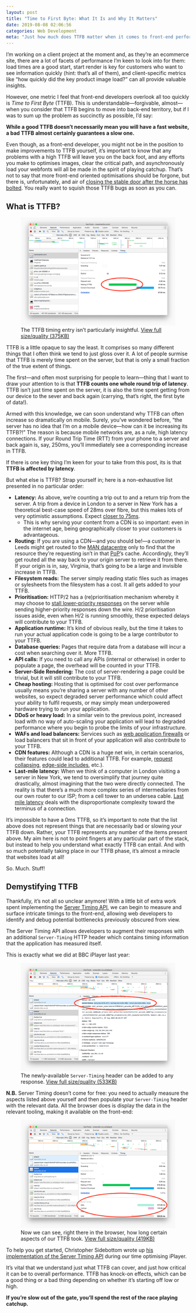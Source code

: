 ```yaml
---
layout: post
title: "Time to First Byte: What It Is and Why It Matters"
date: 2019-08-08 02:06:56
categories: Web Development
meta: "Just how much does TTFB matter when it comes to front-end performance?"
---
```


I’m working on a client project at the moment and, as they’re an ecommerce site,
there are a lot of facets of performance I’m keen to look into for them: load
times are a good start, start render is key for customers who want to see
information quickly (hint: that’s all of them), and client-specific metrics like
<q>how quickly did the key product image load?</q> can all provide valuable
insights.

However, one metric I feel that front-end developers overlook all too quickly is
_Time to First Byte_ (TTFB). This is understandable—forgivable, almost—when you
consider that TTFB begins to move into back-end territory, but if I was to sum
up the problem as succinctly as possible, I’d say:

**While a good TTFB doesn’t necessarily mean you will have a fast website, a bad
TTFB almost certainly guarantees a slow one.**

Even though, as a front-end developer, you might not be in the position to make
improvements to TTFB yourself, it’s important to know that any problems with
a high TTFB will leave you on the back foot, and any efforts you make to
optimises images, clear the critical path, and asynchronously load your webfonts
will all be made in the spirit of playing catchup. That’s not to say that more
front-end oriented optimisations should be forgone, but there is, unfortunately,
and air of  [closing the stable door after the horse has
bolted](https://www.collinsdictionary.com/dictionary/english/to-close-the-stable-door-after-the-horse-has-bolted).
You really want to squish those TTFB bugs as soon as you can.

## What is TTFB?

<figure>
<img src="/wp-content/uploads/2019/08/screenshot-ttfb.png" alt="" />
<figcaption>The TTFB timing entry isn’t particularly insightful. <a
href="/wp-content/uploads/2019/08/screenshot-ttfb-full.png">View full
size/quality (375KB)</a></figcaption>
</figure>

TTFB is a little opaque to say the least. It comprises so many different things
that I often think we tend to just gloss over it. A lot of people surmise that
TTFB is merely time spent on the server, but that is only a small fraction of
the true extent of things.

The first—and often most surprising for people to learn—thing that I want to
draw your attention to is that **TTFB counts one whole round trip of latency**.
TTFB isn’t just time spent on the server, it is also the time spent getting from
our device to the sever and back again (carrying, that’s right, the first byte
of data!).

Armed with this knowledge, we can soon understand why TTFB can often increase so
dramatically on mobile. Surely, you’ve wondered before, <q>the server has no
idea that I’m on a mobile device—how can it be increasing its TTFB?!</q> The
reason is because mobile networks are, as a rule, high latency connections. If
your Round Trip Time (RTT) from your phone to a server and back again is, say,
250ms, you’ll immediately see a corresponding increase in TTFB.

If there is one key thing I’m keen for your to take from this post, its is that
**TTFB is affected by latency**.

But what else is TTFB? Strap yourself in; here is a non-exhaustive list
presented in no particular order:

* **Latency:** As above, we’re counting a trip out to and a return trip from the
  server. A trip from a device in London to a server in New York has
  a theoretical best-case speed of 28ms over fibre, but this makes lots of very
  optimistic assumptions. Expect [closer to
  75ms](https://wondernetwork.com/pings/London/New+York).
  * This is why serving your content from a CDN is so important: even in the
    internet age, being geographically closer to your customers is advantageous.
* **Routing:** If you are using a CDN—and you should be!—a customer in Leeds
  might get routed to the [MAN
  datacentre](https://blog.cloudflare.com/manchester-uk-cloudflares-63rd-data-center/)
  only to find that the resource they’re requesting isn’t in that
  [PoP](https://en.wikipedia.org/wiki/Point_of_presence)’s cache. Accordingly,
  they’ll get routed all the way back to your origin server to retrieve it from
  there. If your origin is in, say, Virginia, that’s going to be a large and
  invisible increase in TTFB.
* **Filesystem reads:** The server simply reading static files such as images or
  sylesheets from the filesystem has a cost. It all gets added to your TTFB.
* **Prioritisation:** HTTP/2 has a (re)prioritisation mechanism whereby it may
  choose to [stall lower-priority
  responses](https://github.com/pmeenan/http2priorities#readme) on the server
  while sending higher-priority responses down the wire. H/2 prioritisation
  issues aside, even when H/2 is running smoothly, these expected delays will
  contribute to your TTFB.
* **Application runtime:** It’s kind of obvious really, but the time it takes to
  run your actual application code is going to be a large contributor to your
  TTFB.
* **Database queries:** Pages that require data from a database will incur
  a cost when searching over it. More TTFB.
* **API calls:** If you need to call any APIs (internal or otherwise) in order
  to populate a page, the overhead will be counted in your TTFB.
* **Server-Side Rendering:** The cost of server-rendering a page could be
  trivial, but it will still contribute to your TTFB.
* **Cheap hosting:** Hosting that is optimised for cost over performance usually
  means you’re sharing a server with any number of other websites, so expect
  degraded server performance which could affect your ability to fulfil
  requests, or may simply mean underpowered hardware trying to run your
  application.
* **DDoS or heavy load:** In a similar vein to the previous point, increased
  load with no way of auto-scaling your application will lead to degraded
  performance where you begin to probe the limits of your infrastructure.
* **WAFs and load balancers:** Services such as [web application
  firewalls](https://en.wikipedia.org/wiki/Web_application_firewall) or load
  balancers that sit in front of your application will also contribute to your
  TTFB.
* **CDN features:** Although a CDN is a huge net win, in certain scenarios,
  their features could lead to additional TTFB. For example, [request
  collapsing](https://docs.fastly.com/guides/performance-tuning/request-collapsing),
  [edge-side includes](https://en.wikipedia.org/wiki/Edge_Side_Includes), etc.).
* **Last-mile latency:** When we think of a computer in London visiting a server
  in New York, we tend to oversimplify that journey quite drastically, almost
  imagining that the two were directly connected. The reality is that there’s
  a much more complex series of intermediaries from our own router to our ISP;
  from a cell tower to an undersea cable. [Last mile
  latency](https://en.wikipedia.org/wiki/Last_mile) deals with the
  disproportionate complexity toward the terminus of a connection.

It’s impossible to have a 0ms TTFB, so it’s important to note that the list
above does not represent things that are necessarily bad or slowing your TTFB
down. Rather, your TTFB represents any number of the items present above. My aim
here is not to point fingers at any particular part of the stack, but instead to
help you understand what exactly TTFB can entail. And with so much potentially
taking place in our TTFB phase, it’s almost a miracle that websites load at all!

So. Much. Stuff!

## Demystifying TTFB

Thankfully, it’s not all so unclear anymore! With a little bit of extra work
spent implementing the [Server Timing
API](https://www.w3.org/TR/server-timing/), we can begin to measure and surface
intricate timings to the front-end, allowing web developers to identify and
debug potential bottlenecks previously obscured from view.

The Server Timing API allows developers to augment their responses with an
additional `Server-Timing` HTTP header which contains timing information that
the application has measured itself.

This is exactly what we did at BBC iPlayer last year:

<figure>
<img src="/wp-content/uploads/2019/08/screenshot-server-timing.png" alt="" />
<figcaption>The newly-available <code>Server-Timing</code> header can be added
to any response. <a
href="/wp-content/uploads/2019/08/screenshot-server-timing-full.png">View full
size/quality (533KB)</a></figcaption>
</figure>

**N.B.** Server Timing doesn’t come for free: you need to actually measure the
aspects listed above yourself and then populate your `Server-Timing` header with
the relevant data. All the browser does is display the data in the relevant
tooling, making it available on the front-end:

<figure>
<img src="/wp-content/uploads/2019/08/screenshot-ttfb-iplayer.png" alt="" />
<figcaption>Now we can see, right there in the browser, how long certain aspects
of our TTFB took. <a
href="/wp-content/uploads/2019/08/screenshot-ttfb-iplayer-full.png">View full
size/quality (419KB)</a></figcaption>
</figure>

To help you get started, Christopher Sidebottom wrote up [his implementation of
the Server Timing
API](https://medium.com/bbc-design-engineering/server-timing-in-the-wild-bfb34816322e)
during our time optimising iPlayer.

It’s vital that we understand just what TTFB can cover, and just how critical it
can be to overall performance. TTFB has knock-on effects, which can be a good
thing or a bad thing depending on whether it’s starting off low or high.

**If you’re slow out of the gate, you’ll spend the rest of the race playing
catchup.**
